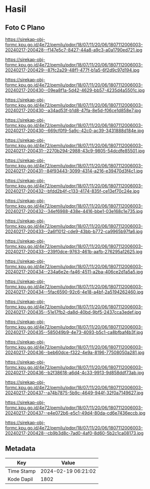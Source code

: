 # Hasil

## Foto C Plano

https://sirekap-obj-formc.kpu.go.id/4e72/pemilu/pdpr/18/07/11/20/06/1807112006003-20240217-200428--f147e5c7-8427-44a8-a9c3-a0a1790ed721.jpg

https://sirekap-obj-formc.kpu.go.id/4e72/pemilu/pdpr/18/07/11/20/06/1807112006003-20240217-200429--87fc2a29-48f1-477f-b1a5-6f2d9c97d194.jpg

https://sirekap-obj-formc.kpu.go.id/4e72/pemilu/pdpr/18/07/11/20/06/1807112006003-20240217-200430--09ea8f1a-5d42-4629-bb57-4235d4a5501c.jpg

https://sirekap-obj-formc.kpu.go.id/4e72/pemilu/pdpr/18/07/11/20/06/1807112006003-20240217-200430--a34ad53f-b1d8-47fa-8e5d-f06ce1d858e7.jpg

https://sirekap-obj-formc.kpu.go.id/4e72/pemilu/pdpr/18/07/11/20/06/1807112006003-20240217-200430--669cf0f9-5a9c-42c0-ac39-3431888d184e.jpg

https://sirekap-obj-formc.kpu.go.id/4e72/pemilu/pdpr/18/07/11/20/06/1807112006003-20240217-200431--2270b294-2988-43c9-9805-54dcdfe85501.jpg

https://sirekap-obj-formc.kpu.go.id/4e72/pemilu/pdpr/18/07/11/20/06/1807112006003-20240217-200431--84f93443-3099-4314-a216-e39470d3f4c1.jpg

https://sirekap-obj-formc.kpu.go.id/4e72/pemilu/pdpr/18/07/11/20/06/1807112006003-20240217-200432--bfdd2b4f-c133-4174-835f-ce13ef70c24e.jpg

https://sirekap-obj-formc.kpu.go.id/4e72/pemilu/pdpr/18/07/11/20/06/1807112006003-20240217-200432--34ef6988-438e-4416-bbe1-03e168c1e735.jpg

https://sirekap-obj-formc.kpu.go.id/4e72/pemilu/pdpr/18/07/11/20/06/1807112006003-20240217-200433--2a6f1012-cde9-43bb-b772-ca9965b97fa6.jpg

https://sirekap-obj-formc.kpu.go.id/4e72/pemilu/pdpr/18/07/11/20/06/1807112006003-20240217-200433--239f0dce-9763-461b-aafb-276295a12625.jpg

https://sirekap-obj-formc.kpu.go.id/4e72/pemilu/pdpr/18/07/11/20/06/1807112006003-20240217-200434--234a6e2e-fa46-4511-a2ba-406ce2d1a5a5.jpg

https://sirekap-obj-formc.kpu.go.id/4e72/pemilu/pdpr/18/07/11/20/06/1807112006003-20240217-200434--5fac6590-92c6-4e18-a4bf-2a5194262460.jpg

https://sirekap-obj-formc.kpu.go.id/4e72/pemilu/pdpr/18/07/11/20/06/1807112006003-20240217-200435--51e17fb2-da8d-40bd-9bf5-2437cca3edef.jpg

https://sirekap-obj-formc.kpu.go.id/4e72/pemilu/pdpr/18/07/11/20/06/1807112006003-20240217-200435--585049b9-4e73-4093-b5c1-ca8bfbaf4b3f.jpg

https://sirekap-obj-formc.kpu.go.id/4e72/pemilu/pdpr/18/07/11/20/06/1807112006003-20240217-200436--beb60dce-f322-4e9a-8196-77508050a281.jpg

https://sirekap-obj-formc.kpu.go.id/4e72/pemilu/pdpr/18/07/11/20/06/1807112006003-20240217-200436--b2f38618-a6d4-4c33-9913-9d858ddf73ab.jpg

https://sirekap-obj-formc.kpu.go.id/4e72/pemilu/pdpr/18/07/11/20/06/1807112006003-20240217-200437--a74b7875-5b9c-4649-944f-32f0a7149627.jpg

https://sirekap-obj-formc.kpu.go.id/4e72/pemilu/pdpr/18/07/11/20/06/1807112006003-20240217-200437--e4e072b6-e5c1-49d4-80da-cd6e7436eccb.jpg

https://sirekap-obj-formc.kpu.go.id/4e72/pemilu/pdpr/18/07/11/20/06/1807112006003-20240217-200428--cb9b3d8c-7ad0-4af0-8d60-5b2c1ca08173.jpg


## Metadata

| Key        | Value               |
| ---------- | ------------------- |
| Time Stamp | 2024-02-19 06:21:02 |
| Kode Dapil | 1802                |



